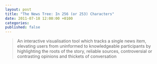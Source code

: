 ```yaml
---
layout: post
title: "The News Tree: In 256 (or 253) Characters"
date: 2011-07-18 12:00:00 +0100
categories: 
published: false
---
```

		
>An interactive visualisation tool which tracks a single news item, elevating users from uninformed to knowledgeable participants by highlighting the roots of the story, reliable sources, controversial or contrasting opinions and thickets of conversation